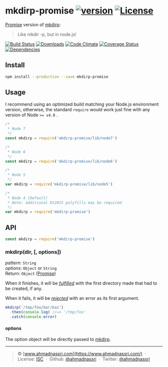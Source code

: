 # mkdirp-promise [![version][npm-version]][npm-url] [![License][npm-license]][license-url]

[Promise] version of [mkdirp]:

> Like mkdir -p, but in node.js!

[![Build Status][travis-image]][travis-url]
[![Downloads][npm-downloads]][npm-url]
[![Code Climate][codeclimate-quality]][codeclimate-url]
[![Coverage Status][codeclimate-coverage]][codeclimate-url]
[![Dependencies][david-image]][david-url]

## Install

```bash
npm install --production --save mkdirp-promise
```

## Usage

I recommend using an optimized build matching your Node.js environment version, otherwise, the standard `require` would work just fine with any version of Node `>= v4.0` .

```js
/*
 * Node 7
 */
const mkdirp = require('mkdirp-promise/lib/node7')

/*
 * Node 6
 */
const mkdirp = require('mkdirp-promise/lib/node6')

/*
 * Node 5
 */
var mkdirp = require('mkdirp-promise/lib/node5')

/*
 * Node 4 (Default)
 * Note: additional ES2015 polyfills may be required
 */
var mkdirp = require('mkdirp-promise')
```

## API

```js
const mkdirp = require('mkdirp-promise')
```

### mkdirp(dir, [, options])

*pattern*: `String`  
*options*: `Object` or `String`  
Return: `Object` ([Promise])

When it finishes, it will be [*fulfilled*](http://promisesaplus.com/#point-26) with the first directory made that had to be created, if any.

When it fails, it will be [*rejected*](http://promisesaplus.com/#point-30) with an error as its first argument.

```js
mkdirp('/tmp/foo/bar/baz')
  .then(console.log) //=> '/tmp/foo'
  .catch(console.error)
```

#### options

The option object will be directly passed to [mkdirp](https://github.com/substack/node-mkdirp#mkdirpdir-opts-cb).

----
> :copyright: [www.ahmadnassri.com](https://www.ahmadnassri.com/) &nbsp;&middot;&nbsp;
> License: [ISC](LICENSE) &nbsp;&middot;&nbsp;
> Github: [@ahmadnassri](https://github.com/ahmadnassri) &nbsp;&middot;&nbsp;
> Twitter: [@ahmadnassri](https://twitter.com/ahmadnassri)

[license-url]: http://choosealicense.com/licenses/isc/

[travis-url]: https://travis-ci.org/ahmadnassri/mkdirp-promise
[travis-image]: https://img.shields.io/travis/ahmadnassri/mkdirp-promise.svg?style=flat-square

[npm-url]: https://www.npmjs.com/package/mkdirp-promise
[npm-license]: https://img.shields.io/npm/l/mkdirp-promise.svg?style=flat-square
[npm-version]: https://img.shields.io/npm/v/mkdirp-promise.svg?style=flat-square
[npm-downloads]: https://img.shields.io/npm/dm/mkdirp-promise.svg?style=flat-square

[codeclimate-url]: https://codeclimate.com/github/ahmadnassri/mkdirp-promise
[codeclimate-quality]: https://img.shields.io/codeclimate/github/ahmadnassri/mkdirp-promise.svg?style=flat-square
[codeclimate-coverage]: https://img.shields.io/codeclimate/coverage/github/ahmadnassri/mkdirp-promise.svg?style=flat-square

[david-url]: https://david-dm.org/ahmadnassri/mkdirp-promise
[david-image]: https://img.shields.io/david/ahmadnassri/mkdirp-promise.svg?style=flat-square

[mkdirp]: https://github.com/substack/node-mkdirp
[Promise]: http://promisesaplus.com/

